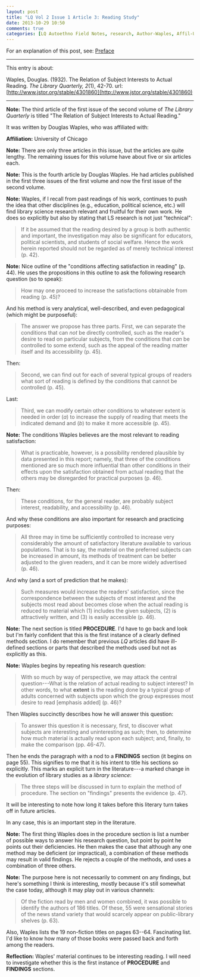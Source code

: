 ```yaml
---
layout: post
title: "LQ Vol 2 Issue 1 Article 3: Reading Study"
date: 2013-10-29 10:50
comments: true
categories: [LQ Autoethno Field Notes, research, Author-Waples, Affil-University of Chicago]
---
```


For an explanation of this post, see:
[Preface](/blog/2013/08/14/lq-autoethnography-research-journal-preface/)

---

This entry is about:

Waples, Douglas. (1932). The Relation of Subject Interests to
Actual Reading. *The Library Quarterly, 2*(1), 42-70.
url:[http://www.jstor.org/stable/4301860](http://www.jstor.org/stable/4301860)

---

**Note:** The third article of the first issue of the second
volume of *The Library Quarterly* is titled "The Relation of
Subject Interests to Actual Reading."

It was written by Douglas Waples, who was affiliated with:

**Affiliation:** University of Chicago

**Note:** There are only three articles in this issue, but the
articles are quite lengthy. The remaining issues for this volume
have about five or six articles each.

**Note:** This is the fourth article by Douglas Waples. He had
articles published in the first three issues of the first volume
and now the first issue of the second volume.

**Note:** Waples, if I recall from past readings of his work,
continues to push the idea that other disciplines (e.g.,
education, political science, etc.) will find library science
research relevant and fruitful for their own work. He does so
explicitly but also by stating that LS research is not just
"technical":

> If it be assumed that the reading desired by a group is both
> authentic and important, the investigation may also be
> significant for educators, political scientists, and students of
> social welfare. Hence the work herein reported should not be
> regarded as of merely technical interest (p. 42).

**Note:** Nice outline of the "conditions affecting satisfaction
in reading" (p. 44). He uses the propositions in this outline to
ask the following research question (so to speak):

> How may one proceed to increase the satisfactions obtainable
> from reading (p. 45)?

And his method is very analytical, well-described, and even
pedagogical (which might be purposeful):

> The answer we propose has three parts. First, we can separate
> the conditions that can *not* be directly controlled, such as
> the reader's desire to read on particular subjects, from the
> conditions that *can* be controlled to some extend, such as the
> appeal of the reading matter itself and its accessibility (p.
> 45).

Then:

> Second, we can find out for each of several typical groups of
> readers what sort of reading is defined by the conditions that
> cannot be controlled (p. 45).

Last:

> Third, we can modify certain other conditions to whatever extent
> is needed in order (*a*) to increase the supply of reading that
> meets the indicated demand and (*b*) to make it more accessible
> (p. 45).

**Note:** The conditions Waples believes are the most relevant to
reading satisfaction:

> What is practicable, however, is a possibility rendered
> plausible by data presented in this report; namely, that three
> of the conditions mentioned are so much more influential than
> other conditions in their effects upon the satisfaction obtained
> from actual reading that the others may be disregarded for
> practical purposes (p. 46).

Then:

> These conditions, for the general reader, are probably subject
> interest, readability, and accessibility (p. 46).

And why these conditions are also important for research and
practicing purposes:

> All three may in time be sufficiently controlled to increase
> very considerably the amount of satisfactory literature
> available to various populations. That is to say, the material
> on the preferred subjects can be increased in amount, its
> methods of treatment can be better adjusted to the given
> readers, and it can be more widely advertised (p. 46).

And why (and a sort of prediction that he makes):

> Such measures would increase the readers' satisfaction, since
> the correspondence between the subjects of most interest and the
> subjects most read about becomes close when the actual reading
> is reduced to material which (1) includes the given subjects,
> (2) is attractively written, and (3) is easily accessible (p.
> 46).

**Note:** The next section is titled **PROCEDURE**. I'd have to go
back and look but I'm fairly confident that this is the first
instance of a clearly defined methods section. I do remember that
previous *LQ* articles did have ill-defined sections or parts that
described the methods used but not as explicitly as this.

**Note:** Waples begins by repeating his research question:

> With so much by way of perspective, we may attack the central
> question---What is the relation of actual reading to subject
> interest? In other words, to what **extent** is the reading done
> by a typical group of adults concerned with subjects upon which
> the group expresses most desire to read \[emphasis added\] (p.
> 46)?

Then Waples succinctly describes how he will answer this question:

> To answer this question it is necessary, first, to discover what
> subjects are interesting and uninteresting as such; then, to
> determine how much material is actually read upon each subject;
> and, finally, to make the comparison (pp. 46-47).

Then he ends the paragraph with a nod to a **FINDINGS** section
(it begins on page 55). This signifies to me that it is his intent
to title his sections so explicitly. This marks an explicit turn
in the literature---a marked change in the evolution of library
studies as a *library science*:

> The three steps will be discussed in turn to explain the method
> of procedure. The section on "findings" presents the evidence
> (p. 47).

It will be interesting to note how long it takes before this
literary turn takes off in future articles.

In any case, this is an important step in the literature.

**Note:** The first thing Waples does in the procedure section is
list a number of possible ways to answer his research question,
but point by point he points out their deficiencies. He then makes
the case that although any one method may be deficient (or
impractical), a combination of these methods may result in valid
findings. He rejects a couple of the methods, and uses a
combination of three others.

**Note:** The purpose here is not necessarily to comment on any
findings, but here's something I think is interesting, mostly
because it's still somewhat the case today, although it may play
out in various channels:

> Of the fiction read by men and women combined, it was possible
> to identify the authors of 186 titles. Of these, 55 were
> sensational stories of the news stand variety that would
> scarcely appear on public-library shelves (p. 63).

Also, Waples lists the 19 non-fiction titles on pages 63--64.
Fascinating list. I'd like to know how many of those books were
passed back and forth among the readers.

**Reflection:** Waples' material continues to be interesting
reading. I will need to investigate whether this is the first
instance of **PROCEDURE** and **FINDINGS** sections.
